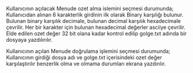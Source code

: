 Kullanıcının açılacak Menude  ozet alma islemini seçmesi durumunda;
Kullanıcıdan alınan 6 karakterlik girdinin ilk olarak Binary karşılığı bulunur.
Bulunan binary karşılık decimale, bulunan decimal karşılık hexadecimale çevrilir.
Her bir karakter için bulunan hexadecimal değerler asciiye çevrilir.
Elde edilen ozet değer 32 bit olana kadar kontrol edilip golge.txt adında bir dosyaya yazdılırılır.

Kullanıcının açılan Menude doğrulama işlemini seçmesi durumunda;
Kullanıcının girdiği dosya adı ve golge.txt içerisindeki ozet değer karşılaştırılır benzerlik olma ve olmama durumları ekrana yazdırılır.

